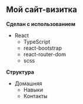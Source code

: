 ## Мой сайт-визитка 

**Сделан с использованием**

* React
  * TypeScript
  * react-bootstrap
  * react-router-dom
  * scss

**Структура**

* Домашняя
  * Навыки
  * Контакты

